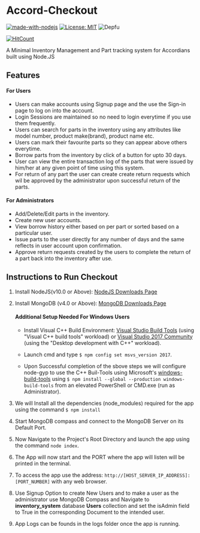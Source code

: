 # Accord-Checkout

[![made-with-nodejs](https://img.shields.io/badge/Made%20with-Node.js-green.svg?style=for-the-badge&logo=node.js)](https://nodejs.org/)
[![License: MIT](https://img.shields.io/badge/License-MIT-orange.svg?style=for-the-badge)](https://opensource.org/licenses/MIT)
![Depfu](https://img.shields.io/depfu/dwij2812/Accord-Checkout.svg?style=for-the-badge)

[![HitCount](http://hits.dwyl.io/dwij2812/Accord-Checkout.svg)](http://hits.dwyl.io/dwij2812/Accord-Checkout)


A Minimal Inventory Management and Part tracking system for Accordians built using Node.JS

## Features

#### For Users

  - Users can make accounts using Signup page and the use the Sign-in page to log on into the account.
  - Login Sessions are maintained so no need to login everytime if you use them frequently.
  - Users can search for parts in the inventory using any attributes like model number, product make(brand), product name etc.
  - Users can mark their favourite parts so they can appear above others everytime.
  -  Borrow parts from the inventory by click of a button for upto 30 days.
  -  User can view the entire transaction log of the parts that were issued by him/her at any given point of time using this system.
  -  For return of any part the user can create create return requests which wil be approved by the administrator upon successful return of the parts.

#### For Administrators
  - Add/Delete/Edit parts in the inventory.
  - Create new user accounts.
  - View borrow history either based on per part or sorted based on a particular user.
  - Issue parts to the user directly for any number of days and the same reflects in user account upon confirmation.
  - Approve return requests created by the users to complete the return of a part back into the inventory after use.

## Instructions to Run Checkout

1. Install NodeJS(v10.0 or Above): [NodeJS Downloads Page](https://nodejs.org/en/download/)
2. Install MongoDB (v4.0 or Above): [MongoDB Downloads Page](https://www.mongodb.com/download-center/community)
   
   #### Additional Setup Needed For Windows Users
     -  Install Visual C++ Build Environment: [Visual Studio Build Tools](https://visualstudio.microsoft.com/thank-you-downloading-visual-studio/?sku=BuildTools)
   (using "Visual C++ build tools" workload) or [Visual Studio 2017 Community](https://visualstudio.microsoft.com/pl/thank-you-downloading-visual-studio/?sku=Community)
   (using the "Desktop development with C++" workload).
   
   - Launch cmd and type  `$ npm config set msvs_version 2017`.
   - Upon Successful completion of the sbove steps we will configure node-gyp to use the C++ Buil-Tools using Microsoft's [windows-build-tools](https://github.com/felixrieseberg/windows-build-tools) using `$ npm install --global --production windows-build-tools` from an elevated PowerShell or CMD.exe (run as Administrator).

3. We will Install all the dependencies (node_modules) required for the app using the command `$ npm install`

4. Start MongoDB compass and connect to the MongoDB Server on its Default Port.
5. Now Navigate to the Project's Root Directory and launch the app using the command `node index`.
6. The App will now start and the PORT where the app will listen will be printed in the terminal.
7. To access the app use the address: `http://[HOST_SERVER_IP_ADDRESS]:[PORT_NUMBER]` with any web browser.
8. Use Signup Option to create New Users and to make a user as the administrator use MongoDB Compass and Navigate to **inventory_system** database **Users** collection and set the isAdmin field to True in the corresponding Document to the intended user.
9. App Logs can be founds in the logs folder once the app is running.

